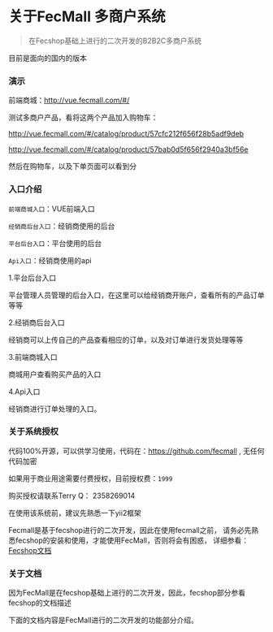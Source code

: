 关于FecMall 多商户系统
=========

> 在Fecshop基础上进行的二次开发的B2B2C多商户系统

目前是面向的国内的版本

### 演示

前端商城：http://vue.fecmall.com/#/

测试多商户产品，看将这两个产品加入购物车：

http://vue.fecmall.com/#/catalog/product/57cfc212f656f28b5adf9deb

http://vue.fecmall.com/#/catalog/product/57bab0d5f656f2940a3bf56e

然后在购物车，以及下单页面可以看到分


### 入口介绍

`前端商城入口`：VUE前端入口

`经销商后台入口`：经销商使用的后台

`平台后台入口`：平台使用的后台

`Api入口`：经销商使用的api


1.平台后台入口

平台管理人员管理的后台入口，在这里可以给经销商开账户，查看所有的产品订单等等

2.经销商后台入口

经销商可以上传自己的产品查看相应的订单，以及对订单进行发货处理等等

3.前端商城入口

商城用户查看购买产品的入口

4.Api入口

经销商进行订单处理的入口。


### 关于系统授权

代码100%开源，可以供学习使用，代码在：https://github.com/fecmall , 无任何代码加密

如果用于商业用途需要付费授权，目前授权费：`1999` 

购买授权请联系Terry Q： 2358269014

在使用该系统前，建议先熟悉一下yii2框架

Fecmall是基于fecshop进行的二次开发，因此在使用fecmall之前，
请务必先熟悉fecshop的安装和使用，才能使用FecMall，否则将会有困惑，
详细参看：[Fecshop文档](http://www.fecshop.com/wendang)

### 关于文档


因为FecMall是在fecshop基础上进行的二次开发，因此，fecshop部分参看fecshop的文档描述

下面的文档内容是FecMall进行的二次开发的功能部分介绍。




























